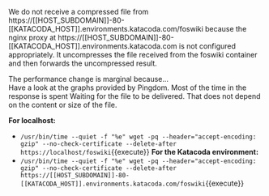 
We do not receive a compressed file from https://[[HOST_SUBDOMAIN]]-80-[[KATACODA_HOST]].environments.katacoda.com/foswiki because the nginx proxy at https://[[HOST_SUBDOMAIN]]-80-[[KATACODA_HOST]].environments.katacoda.com is not configured appropriately. It uncompresses the file received from the foswiki container and then forwards the uncompressed result.

The performance change is marginal because...<br />
 Have a look at the graphs provided by Pingdom. Most of the time in the response is spent Waiting for the file to be delivered. That does not depend on the content or size of the file.

**For localhost:**
* `/usr/bin/time --quiet -f "%e" wget -pq --header="accept-encoding: gzip" --no-check-certificate --delete-after https://localhost/foswiki`{{execute}}
**For the Katacoda environment:**
* `/usr/bin/time --quiet -f "%e" wget -pq --header="accept-encoding: gzip" --no-check-certificate --delete-after https://[[HOST_SUBDOMAIN]]-80-[[KATACODA_HOST]].environments.katacoda.com/foswiki`{{execute}}